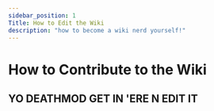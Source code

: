 ```yaml
---
sidebar_position: 1
Title: How to Edit the Wiki
description: "how to become a wiki nerd yourself!"
---
```


# How to Contribute to the Wiki

## YO DEATHMOD GET IN 'ERE N EDIT IT
